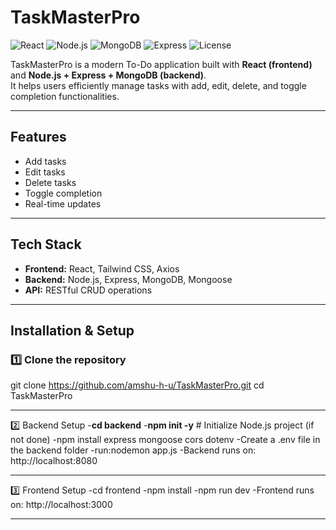 # TaskMasterPro

![React](https://img.shields.io/badge/React-17.0.2-blue?logo=react&logoColor=white)
![Node.js](https://img.shields.io/badge/Node.js-18.0-green?logo=node.js&logoColor=white)
![MongoDB](https://img.shields.io/badge/MongoDB-6.0-green?logo=mongodb&logoColor=white)
![Express](https://img.shields.io/badge/Express-4.18-black)
![License](https://img.shields.io/badge/License-MIT-yellow)

TaskMasterPro is a modern To-Do application built with **React (frontend)** and **Node.js + Express + MongoDB (backend)**.  
It helps users efficiently manage tasks with add, edit, delete, and toggle completion functionalities.

---

## Features
- Add tasks
- Edit tasks
- Delete tasks
- Toggle completion
- Real-time updates

---

## Tech Stack
- **Frontend:** React, Tailwind CSS, Axios
- **Backend:** Node.js, Express, MongoDB, Mongoose
- **API:** RESTful CRUD operations

---

## Installation & Setup

### 1️⃣ Clone the repository
git clone https://github.com/amshu-h-u/TaskMasterPro.git
cd TaskMasterPro

---
2️⃣ Backend Setup
-**cd backend**
-**npm init -y**              # Initialize Node.js project (if not done)
-npm install express mongoose cors dotenv
-Create a .env file in the backend folder
-run:nodemon app.js
-Backend runs on: http://localhost:8080

---

3️⃣ Frontend Setup
-cd frontend
-npm install
-npm run dev
-Frontend runs on: http://localhost:3000

---

